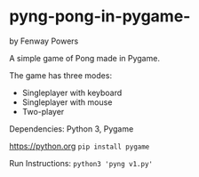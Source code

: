 # pyng-pong-in-pygame-

by Fenway Powers

A simple game of Pong made in Pygame.

The game has three modes:
- Singleplayer with keyboard
- Singleplayer with mouse
- Two-player

Dependencies:
Python 3, Pygame

https://python.org
```pip install pygame```


Run Instructions:
```python3 'pyng v1.py'```

